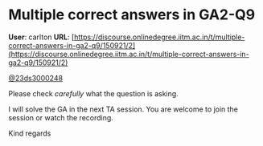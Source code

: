 # Multiple correct answers in GA2-Q9

**User**: carlton
**URL**: [https://discourse.onlinedegree.iitm.ac.in/t/multiple-correct-answers-in-ga2-q9/150921/2](https://discourse.onlinedegree.iitm.ac.in/t/multiple-correct-answers-in-ga2-q9/150921/2)

[@23ds3000248](/u/23ds3000248)

Please check *carefully* what the question is asking.

I will solve the GA in the next TA session. You are welcome to join the session or watch the recording.

Kind regards
